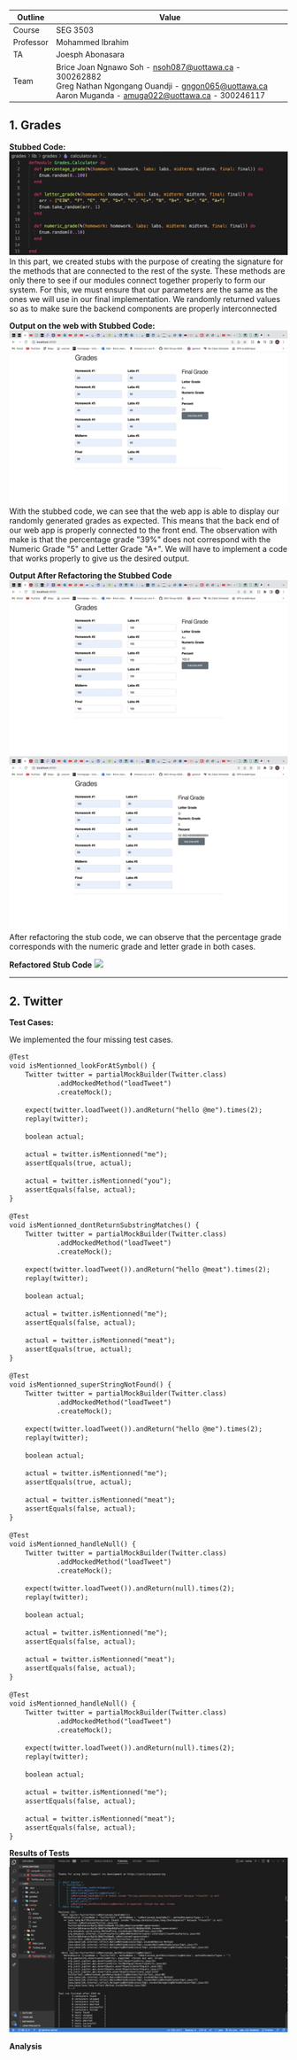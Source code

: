| Outline | Value |
| ------- | ----- |
| Course | SEG 3503 |
| Professor | Mohammed Ibrahim |
| TA | Joesph Abonasara |
| Team | Brice Joan Ngnawo Soh - nsoh087@uottawa.ca - 300262882<br>Greg Nathan Ngongang Ouandji - gngon065@uottawa.ca<br>Aaron Muganda - amuga022@uottawa.ca - 300246117 |

<b>1. Grades</b>
--------------------
<b>Stubbed Code:</b>
<img src = images/stubbed_code.png/>
In this part, we created stubs with the purpose of creating the signature for the methods that are connected to the rest of the syste. These methods are only there to see if our modules connect together properly to form our system. For this, we must ensure that our parameters are the same as the ones we will use in our final implementation. We randomly returned values so as to make sure the backend components are properly interconnected

<b>Output on the web with Stubbed Code:</b>
<img src = images/grades_stub_code.png/>
With the stubbed code, we can see that the web app is able to display our randomly generated grades as expected. This means that the back end of our web app is properly connected to the front end. The observation with make is that the percentage grade "39%" does not correspond with the Numeric Grade "5" and Letter Grade "A+". We will have to implement a code that works properly to give us the desired output.

<b>Output After Refactoring the Stubbed Code</b>
<img src = images/grade_modified_stub_code.png/>
<img src = images/grade_modified_stub.png/>
After refactoring the stub code, we can observe that the percentage grade corresponds with the numeric grade and letter grade in both cases.

<b>Refactored Stub Code</b>
<img src = />

----------------------------------

<b>2. Twitter</b>
-----------------------------------
<b>Test Cases:</b>
 

We implemented the four missing test cases.
    

    @Test
    void isMentionned_lookForAtSymbol() {
        Twitter twitter = partialMockBuilder(Twitter.class)
                .addMockedMethod("loadTweet")
                .createMock();

        expect(twitter.loadTweet()).andReturn("hello @me").times(2);
        replay(twitter);

        boolean actual;

        actual = twitter.isMentionned("me");
        assertEquals(true, actual);

        actual = twitter.isMentionned("you");
        assertEquals(false, actual);
    }

    @Test
    void isMentionned_dontReturnSubstringMatches() {
        Twitter twitter = partialMockBuilder(Twitter.class)
                .addMockedMethod("loadTweet")
                .createMock();

        expect(twitter.loadTweet()).andReturn("hello @meat").times(2);
        replay(twitter);

        boolean actual;

        actual = twitter.isMentionned("me");
        assertEquals(false, actual);

        actual = twitter.isMentionned("meat");
        assertEquals(true, actual);
    }

    @Test
    void isMentionned_superStringNotFound() {
        Twitter twitter = partialMockBuilder(Twitter.class)
                .addMockedMethod("loadTweet")
                .createMock();

        expect(twitter.loadTweet()).andReturn("hello @me").times(2);
        replay(twitter);

        boolean actual;

        actual = twitter.isMentionned("me");
        assertEquals(true, actual);

        actual = twitter.isMentionned("meat");
        assertEquals(false, actual);
    }

    @Test
    void isMentionned_handleNull() {
        Twitter twitter = partialMockBuilder(Twitter.class)
                .addMockedMethod("loadTweet")
                .createMock();

        expect(twitter.loadTweet()).andReturn(null).times(2);
        replay(twitter);

        boolean actual;

        actual = twitter.isMentionned("me");
        assertEquals(false, actual);

        actual = twitter.isMentionned("meat");
        assertEquals(false, actual);
    }

    @Test
    void isMentionned_handleNull() {
        Twitter twitter = partialMockBuilder(Twitter.class)
                .addMockedMethod("loadTweet")
                .createMock();

        expect(twitter.loadTweet()).andReturn(null).times(2);
        replay(twitter);

        boolean actual;

        actual = twitter.isMentionned("me");
        assertEquals(false, actual);

        actual = twitter.isMentionned("meat");
        assertEquals(false, actual);
    }


<b>Results of Tests</b>
<img src = images/completed_tests.png/>

<b>Analysis</b>
